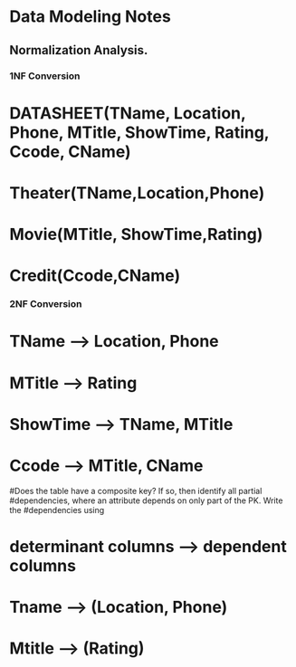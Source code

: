 # Data Modeling Notes

## Normalization Analysis.

### 1NF Conversion
# DATASHEET(TName, Location, Phone, MTitle, ShowTime, Rating, Ccode, CName)
# Theater(TName,Location,Phone)
# Movie(MTitle, ShowTime,Rating)
# Credit(Ccode,CName)

### 2NF Conversion
# TName --> Location, Phone
# MTitle --> Rating
# ShowTime --> TName, MTitle
# Ccode -->  MTitle, CName

  #Does the table have a composite key? If so, then identify all partial #dependencies, where an attribute depends on only part of the PK. Write the #dependencies using

  # determinant columns --> dependent columns
  # Tname --> (Location, Phone)
  # Mtitle --> (Rating)
